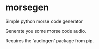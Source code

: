 # morsegen
Simple python morse code generator

Generate you some morse code audio.

Requires the 'audiogen' package from pip.
